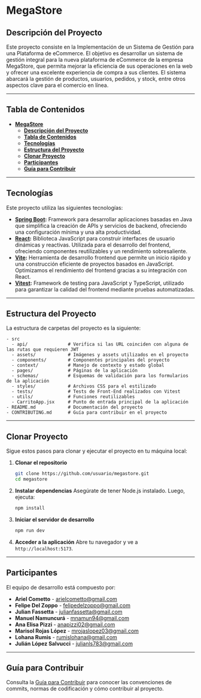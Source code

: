 # **MegaStore**
## **Descripción del Proyecto**
Este proyecto consiste en la Implementación de un Sistema de Gestión para una Plataforma de eCommerce. El objetivo es desarrollar un sistema de gestión integral para la nueva plataforma de eCommerce de la empresa MegaStore, que permita mejorar la eficiencia de sus operaciones en la web y ofrecer una excelente experiencia de compra a sus clientes. El sistema abarcará la gestión de productos, usuarios, pedidos, y stock, entre otros aspectos clave para el comercio en línea.

---

## **Tabla de Contenidos**
- [**MegaStore**](#megastore)
  - [**Descripción del Proyecto**](#descripción-del-proyecto)
  - [**Tabla de Contenidos**](#tabla-de-contenidos)
  - [**Tecnologías**](#tecnologías)
  - [**Estructura del Proyecto**](#estructura-del-proyecto)
  - [**Clonar Proyecto**](#clonar-proyecto)
  - [**Participantes**](#participantes)
  - [**Guía para Contribuir**](#guía-para-contribuir)

---

## **Tecnologías**

Este proyecto utiliza las siguientes tecnologías:

- **[Spring Boot](https://spring.io/projects/spring-boot):** Framework para desarrollar aplicaciones basadas en Java que simplifica la creación de APIs y servicios de backend, ofreciendo una configuración mínima y una alta productividad.
- **[React](https://react.dev/):** Biblioteca JavaScript para construir interfaces de usuario dinámicas y reactivas. Utilizada para el desarrollo del frontend, ofreciendo componentes reutilizables y un rendimiento sobresaliente.
- **[Vite](https://vitejs.dev/):** Herramienta de desarrollo frontend que permite un inicio rápido y una construcción eficiente de proyectos basados en JavaScript. Optimizamos el rendimiento del frontend gracias a su integración con React.
- **[Vitest](https://vitest.dev/):** Framework de testing para JavaScript y TypeScript, utilizado para garantizar la calidad del frontend mediante pruebas automatizadas.

---

## **Estructura del Proyecto**

La estructura de carpetas del proyecto es la siguiente:

```plaintext
- src
  - api/               # Verifica si las URL coinciden con alguna de las rutas que requieren JWT
  - assets/            # Imágenes y assets utilizados en el proyecto
  - components/        # Componentes principales del proyecto
  - context/           # Manejo de contexto y estado global
  - pages/             # Páginas de la aplicación
  - schemas/           # Esquemas de validación para los formularios de la aplicación
  - styles/            # Archivos CSS para el estilizado
  - tests/             # Tests de Front-End realizados con Vitest
  - utils/             # Funciones reutilizables
  - CarritoApp.jsx     # Punto de entrada principal de la aplicación
- README.md            # Documentación del proyecto
- CONTRIBUTING.md      # Guía para contribuir en el proyecto
```

---

## **Clonar Proyecto**

Sigue estos pasos para clonar y ejecutar el proyecto en tu máquina local:

1. **Clonar el repositorio**
   ```bash
   git clone https://github.com/usuario/megastore.git
   cd megastore
   ```

2. **Instalar dependencias**
   Asegúrate de tener Node.js instalado. Luego, ejecuta:
   ```bash
   npm install
   ```

3. **Iniciar el servidor de desarrollo**
   ```bash
   npm run dev
   ```

4. **Acceder a la aplicación**
   Abre tu navegador y ve a `http://localhost:5173`.

---

## **Participantes**

El equipo de desarrollo está compuesto por:

- **Ariel Cometto** - [arielcometto@gmail.com](mailto:arielcometto@gmail.com)
- **Felipe Del Zoppo** - [felipedelzoppo@gmail.com](mailto:felipedelzoppo@gmail.com)
- **Julian Fassetta** - [julianfassetta@gmail.com](mailto:julianfassetta@gmail.com)
- **Manuel Namuncurá** - [mnamun94@gmail.com](mailto:mnamun94@gmail.com)
- **Ana Elisa Pizzi** - [anapizzi02@gmail.com](mailto:anapizzi02@gmail.com)
- **Marisol Rojas López** - [mrojaslopez03@gmail.com](mailto:mrojaslopez03@gmail.com)
- **Lohana Rumis** - [rumislohana@gmail.com](mailto:rumislohana@gmail.com)
- **Julián López Salvucci** - [julianls783@gmail.com](mailto:julianls783@gmail.com)

---

## **Guía para Contribuir**

Consulta la [Guía para Contribuir](CONTRIBUTING.md) para conocer las convenciones de commits, normas de codificación y cómo contribuir al proyecto.
